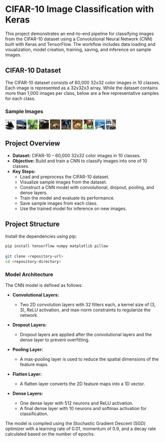 # CIFAR-10 Image Classification with Keras

This project demonstrates an end-to-end pipeline for classifying images from the CIFAR-10 dataset using a Convolutional Neural Network (CNN) built with Keras and TensorFlow. The workflow includes data loading and visualization, model creation, training, saving, and inference on sample images.

## CIFAR-10 Dataset

The CIFAR-10 dataset consists of 60,000 32x32 color images in 10 classes. Each image is represented as a 32x32x3 array. While the dataset contains more than 1,000 images per class, below are a few representative samples for each class.

### Sample Images

![Airplane](cifar10_samples/airplane.png "Airplane")
![Automobile](cifar10_samples/automobile.png "Automobile")
![Bird](cifar10_samples/bird.png "Bird")
![Cat](cifar10_samples/cat.png "Cat")
![Deer](cifar10_samples/deer.png "Deer")
![Dog](cifar10_samples/dog.png "Dog")
![Frog](cifar10_samples/frog.png "Frog")
![Horse](cifar10_samples/horse.png "Horse")
![Ship](cifar10_samples/ship.png "Ship")
![Truck](cifar10_samples/truck.png "Truck")


## Project Overview

- **Dataset:** CIFAR-10 – 60,000 32x32 color images in 10 classes.
- **Objective:** Build and train a CNN to classify images into one of 10 classes.
- **Key Steps:**
  - Load and preprocess the CIFAR-10 dataset.
  - Visualize sample images from the dataset.
  - Construct a CNN model with convolutional, dropout, pooling, and dense layers.
  - Train the model and evaluate its performance.
  - Save sample images from each class.
  - Use the trained model for inference on new images.

## Project Structure

Install the dependencies using pip:

```bash
pip install tensorflow numpy matplotlib pillow

git clone <repository-url>
cd <repository-directory>
```

### Model Architecture

The CNN model is defined as follows:

- **Convolutional Layers:**  
  - Two 2D convolution layers with 32 filters each, a kernel size of (3, 3), ReLU activation, and max-norm constraints to regularize the network.

- **Dropout Layers:**  
  - Dropout layers are applied after the convolutional layers and the dense layer to prevent overfitting.

- **Pooling Layer:**  
  - A max-pooling layer is used to reduce the spatial dimensions of the feature maps.

- **Flatten Layer:**  
  - A flatten layer converts the 2D feature maps into a 1D vector.

- **Dense Layers:**  
  - One dense layer with 512 neurons and ReLU activation.  
  - A final dense layer with 10 neurons and softmax activation for classification.

The model is compiled using the Stochastic Gradient Descent (SGD) optimizer with a learning rate of 0.01, momentum of 0.9, and a decay rate calculated based on the number of epochs.
